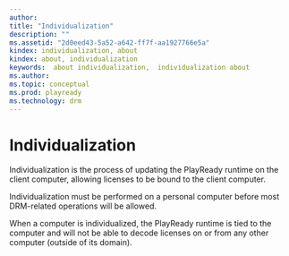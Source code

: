 ```yaml
---
author: 
title: "Individualization"
description: ""
ms.assetid: "2d0eed43-5a52-a642-ff7f-aa1927766e5a"
kindex: individualization, about
kindex: about, individualization
keywords:  about individualization,  individualization about
ms.author: 
ms.topic: conceptual
ms.prod: playready
ms.technology: drm
---
```



# Individualization
   
  
Individualization is the process of updating the PlayReady runtime on the client computer, allowing licenses to be bound to the client computer.  
   
  
Individualization must be performed on a personal computer before most DRM-related operations will be allowed.  
   
  
When a computer is individualized, the PlayReady runtime is tied to the computer and will not be able to decode licenses on or from any other computer (outside of its domain).   
 
